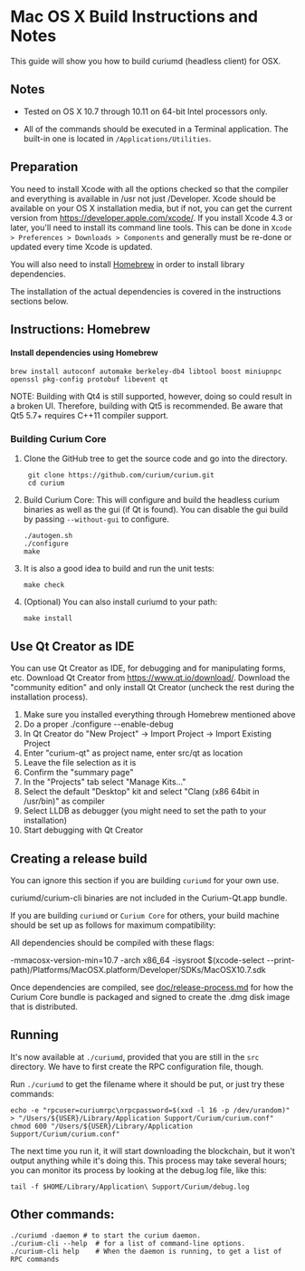 Mac OS X Build Instructions and Notes
====================================
This guide will show you how to build curiumd (headless client) for OSX.

Notes
-----

* Tested on OS X 10.7 through 10.11 on 64-bit Intel processors only.

* All of the commands should be executed in a Terminal application. The
built-in one is located in `/Applications/Utilities`.

Preparation
-----------

You need to install Xcode with all the options checked so that the compiler
and everything is available in /usr not just /Developer. Xcode should be
available on your OS X installation media, but if not, you can get the
current version from https://developer.apple.com/xcode/. If you install
Xcode 4.3 or later, you'll need to install its command line tools. This can
be done in `Xcode > Preferences > Downloads > Components` and generally must
be re-done or updated every time Xcode is updated.

You will also need to install [Homebrew](http://brew.sh) in order to install library
dependencies.

The installation of the actual dependencies is covered in the instructions
sections below.

Instructions: Homebrew
----------------------

#### Install dependencies using Homebrew

    brew install autoconf automake berkeley-db4 libtool boost miniupnpc openssl pkg-config protobuf libevent qt

NOTE: Building with Qt4 is still supported, however, doing so could result in a broken UI. Therefore, building with Qt5 is recommended. Be aware that Qt5 5.7+ requires C++11 compiler support.

### Building Curium Core

1. Clone the GitHub tree to get the source code and go into the directory.

        git clone https://github.com/curium/curium.git
        cd curium

2.  Build Curium Core:
    This will configure and build the headless curium binaries as well as the gui (if Qt is found).
    You can disable the gui build by passing `--without-gui` to configure.

        ./autogen.sh
        ./configure
        make

3.  It is also a good idea to build and run the unit tests:

        make check

4.  (Optional) You can also install curiumd to your path:

        make install

Use Qt Creator as IDE
------------------------
You can use Qt Creator as IDE, for debugging and for manipulating forms, etc.
Download Qt Creator from https://www.qt.io/download/. Download the "community edition" and only install Qt Creator (uncheck the rest during the installation process).

1. Make sure you installed everything through Homebrew mentioned above
2. Do a proper ./configure --enable-debug
3. In Qt Creator do "New Project" -> Import Project -> Import Existing Project
4. Enter "curium-qt" as project name, enter src/qt as location
5. Leave the file selection as it is
6. Confirm the "summary page"
7. In the "Projects" tab select "Manage Kits..."
8. Select the default "Desktop" kit and select "Clang (x86 64bit in /usr/bin)" as compiler
9. Select LLDB as debugger (you might need to set the path to your installation)
10. Start debugging with Qt Creator

Creating a release build
------------------------
You can ignore this section if you are building `curiumd` for your own use.

curiumd/curium-cli binaries are not included in the Curium-Qt.app bundle.

If you are building `curiumd` or `Curium Core` for others, your build machine should be set up
as follows for maximum compatibility:

All dependencies should be compiled with these flags:

 -mmacosx-version-min=10.7
 -arch x86_64
 -isysroot $(xcode-select --print-path)/Platforms/MacOSX.platform/Developer/SDKs/MacOSX10.7.sdk

Once dependencies are compiled, see [doc/release-process.md](release-process.md) for how the Curium Core
bundle is packaged and signed to create the .dmg disk image that is distributed.

Running
-------

It's now available at `./curiumd`, provided that you are still in the `src`
directory. We have to first create the RPC configuration file, though.

Run `./curiumd` to get the filename where it should be put, or just try these
commands:

    echo -e "rpcuser=curiumrpc\nrpcpassword=$(xxd -l 16 -p /dev/urandom)" > "/Users/${USER}/Library/Application Support/Curium/curium.conf"
    chmod 600 "/Users/${USER}/Library/Application Support/Curium/curium.conf"

The next time you run it, it will start downloading the blockchain, but it won't
output anything while it's doing this. This process may take several hours;
you can monitor its process by looking at the debug.log file, like this:

    tail -f $HOME/Library/Application\ Support/Curium/debug.log

Other commands:
-------

    ./curiumd -daemon # to start the curium daemon.
    ./curium-cli --help  # for a list of command-line options.
    ./curium-cli help    # When the daemon is running, to get a list of RPC commands

